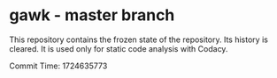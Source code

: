 # gawk - master branch

This repository contains the frozen state of the repository.
Its history is cleared. It is used only for static code
analysis with Codacy.

Commit Time: 1724635773